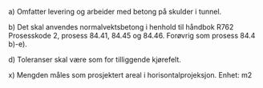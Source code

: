 a) Omfatter levering og arbeider med betong på skulder i tunnel.

b) Det skal anvendes normalvektsbetong i henhold til håndbok R762 Prosesskode 2, prosess 84.41, 84.45 og 84.46. Forøvrig som prosess 84.4 b)-e).

d) Toleranser skal være som for tilliggende kjørefelt.

x) Mengden måles som prosjektert areal i horisontalprojeksjon. Enhet: m2

